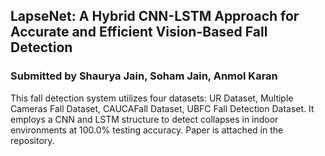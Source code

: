 ## LapseNet: A Hybrid CNN-LSTM Approach for Accurate and Efficient Vision-Based Fall Detection

### Submitted by Shaurya Jain, Soham Jain, Anmol Karan

This fall detection system utilizes four datasets: UR Dataset, Multiple Cameras Fall Dataset, CAUCAFall Dataset, UBFC Fall Detection Dataset. It employs a CNN and LSTM structure to detect collapses in indoor environments at 100.0% testing accuracy. Paper is attached in the repository.
